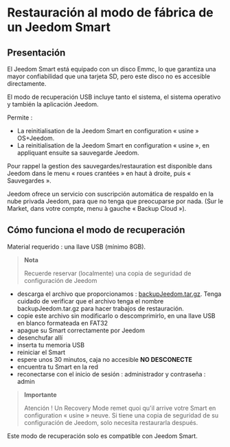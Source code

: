 # Restauración al modo de fábrica de un Jeedom Smart

## Presentación

El Jeedom Smart está equipado con un disco Emmc, lo que garantiza una mayor confiabilidad que una tarjeta SD, pero este disco no es accesible directamente.

El modo de recuperación USB incluye tanto el sistema, el sistema operativo y también la aplicación Jeedom.

Permite :

- La reinitialisation de la Jeedom Smart en configuration « usine » OS+Jeedom.
- La reinitialisation de la Jeedom Smart en configuration « usine », en appliquant ensuite sa sauvegarde Jeedom.

Pour rappel la gestion des sauvegardes/restauration est disponible dans Jeedom dans le menu « roues crantées » en haut à droite, puis « Sauvegardes ».

Jeedom ofrece un servicio con suscripción automática de respaldo en la nube privada Jeedom, para que no tenga que preocuparse por nada. (Sur le Market, dans votre compte, menu à gauche « Backup Cloud »).

## Cómo funciona el modo de recuperación

Material requerido : una llave USB (mínimo 8GB).

>**Nota**
>
>Recuerde reservar (localmente) una copia de seguridad de configuración de Jeedom

- descarga el archivo que proporcionamos : [backupJeedom.tar.gz](https://images.jeedom.com/smart/backupJeedom.tar.gz). Tenga cuidado de verificar que el archivo tenga el nombre backupJeedom.tar.gz para hacer trabajos de restauración.
- copie este archivo sin modificarlo o descomprimirlo, en una llave USB en blanco formateada en FAT32
- apague su Smart correctamente por Jeedom
- desenchufar allí
- inserta tu memoria USB
- reiniciar el Smart
- espere unos 30 minutos, caja no accesible **NO DESCONECTE**
- encuentra tu Smart en la red
- reconectarse con el inicio de sesión : administrador y contraseña : admin

> **Importante**
>
> Atención ! Un Recovery Mode remet quoi qu'il arrive votre Smart en configuration « usine » neuve. Si tiene una copia de seguridad de su configuración de Jeedom, solo necesita restaurarla después.

Este modo de recuperación solo es compatible con Jeedom Smart.

